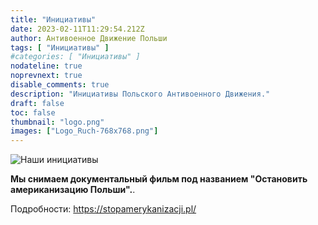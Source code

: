 ```yaml
---
title: "Инициативы"
date: 2023-02-11T11:29:54.212Z
author: Антивоенное Движение Польши
tags: [ "Инициативы" ]
#categories: [ "Инициативы" ]
nodateline: true
noprevnext: true
disable_comments: true
description: "Инициативы Польского Антивоенного Движения."
draft: false
toc: false
thumbnail: "logo.png"
images: ["Logo_Ruch-768x768.png"]
---
```

![Наши инициативы](/Logo1-450x450.png)


__Мы снимаем документальный фильм под названием "Остановить американизацию Польши".__.


Подробности: https://stopamerykanizacji.pl/
